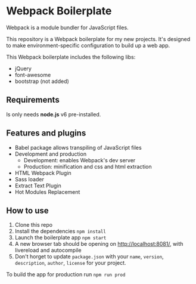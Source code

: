# Webpack Boilerplate

Webpack is a module bundler for JavaScript files.

This repository is a Webpack boilerplate for my new projects. It's designed to make environment-specific configuration to build up a web app.

This Webpack boilerplate includes the following libs:

* jQuery
* font-awesome
* bootstrap (not added)

## Requirements

Is only needs **node.js** v6 pre-installed.

## Features and plugins

- Babel package allows transpiling of JavaScript files
- Development and production
    - Development: enables Webpack's dev server
    - Production: minification and css and html extraction
- HTML Webpack Plugin
- Sass loader
- Extract Text Plugin
- Hot Modules Replacement

## How to use

1. Clone this repo
2. Install the dependencies
  `npm install`
3. Launch the boilerplate app
  `npm start`
4. A new browser tab should be opening on [http://localhost:8081/](http://localhost:8081/), with livereload and autocompile
5. Don't horget to update `package.json` with your `name`, `version`, `description`, `author`, `license` for your project.

 To build the app for production run
  `npm run prod`
